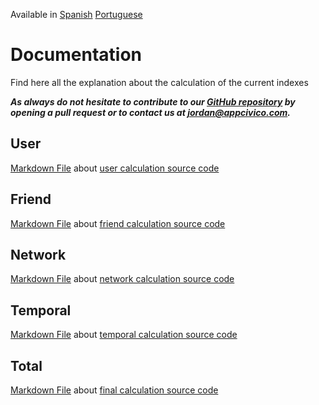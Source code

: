 Available in [Spanish](https://github.com/AppCivico/pegabot-backend/blob/master/documentation/README_ES.md) [Portuguese](https://github.com/AppCivico/pegabot-backend/blob/master/documentation/README_PT.md)

# Documentation
Find here all the explanation about the calculation of the current indexes

**_As always do not hesitate to contribute to our [GitHub repository](https://github.com/AppCivico/pegabot-backend) by opening a pull request or to contact us at [jordan@appcivico.com](mailto:jordan@appcivico.com)._**

## User

[Markdown File](https://github.com/AppCivico/pegabot-backend/blob/master/documentation/english/User.md) about [user calculation source code](https://github.com/pegabot-backend/spottingbot/blob/master/source/index/user.js)

## Friend

[Markdown File](https://github.com/AppCivico/pegabot-backend/blob/master/documentation/english/Friend.md) about [friend calculation source code](https://github.com/AppCivico/pegabot-backend/blob/master/source/index/friends.js)

## Network

[Markdown File](https://github.com/AppCivico/pegabot-backend/blob/master/documentation/english/Network.md) about [network calculation source code](https://github.com/AppCivico/pegabot-backend/blob/master/source/index/network.js)

## Temporal

[Markdown File](https://github.com/AppCivico/pegabot-backend/blob/master/documentation/english/Temporal.md) about [temporal calculation source code](https://github.com/AppCivico/pegabot-backend/blob/master/source/index/temporal.js)

## Total

[Markdown File](https://github.com/AppCivico/pegabot-backend/blob/master/documentation/english/Total.md) about [final calculation source code](https://github.com/AppCivico/pegabot-backend/blob/master/source/analyze.js)
